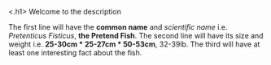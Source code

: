 <.h1> Welcome to the description </h1>
<p>
The first line will have the <b>common name</b> and <i>scientific name</i> i.e. <i>Pretenticus Fisticus</i>, <b>the Pretend Fish</b>. 
The second line will have its size and weight i.e. <b>25-30cm * 25-27cm * 50-53cm</b>, 32-39lb.
The third will have at least one interesting fact about the fish.
</p>
